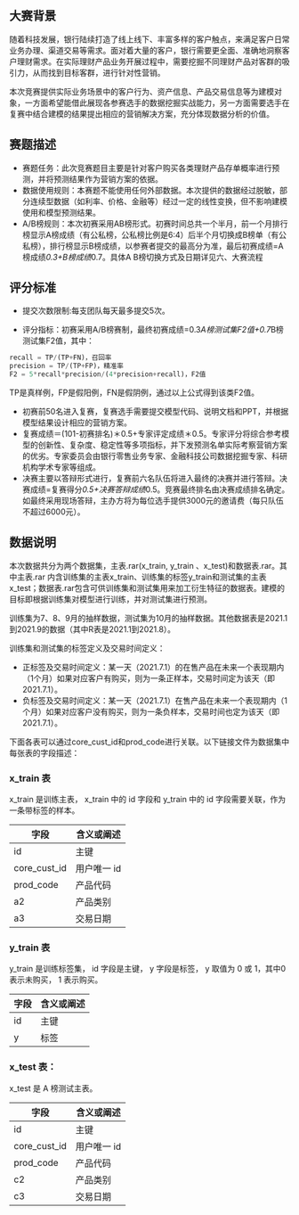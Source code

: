 <!-- 第三届厦门国际银行比赛 -->
<!-- 赛题比赛 -->
<!-- 2021-12-28 -->
<!-- <a target="_blank" href="https://www.zhihu.com/people/finlayliu">阿水</a>, <a target="_blank" href="https://www.zhihu.com/people/wang-he-13-93">鱼遇雨欲语与余</a>-->
<!--  -->

## 大赛背景

随着科技发展，银行陆续打造了线上线下、丰富多样的客户触点，来满足客户日常业务办理、渠道交易等需求。面对着大量的客户，银行需要更全面、准确地洞察客户理财需求。在实际理财产品业务开展过程中，需要挖掘不同理财产品对客群的吸引力，从而找到目标客群，进行针对性营销。 

本次竞赛提供实际业务场景中的客户行为、资产信息、产品交易信息等为建模对象，一方面希望能借此展现各参赛选手的数据挖掘实战能力，另一方面需要选手在复赛中结合建模的结果提出相应的营销解决方案，充分体现数据分析的价值。


## 赛题描述

- 赛题任务：此次竞赛题目主要是针对客户购买各类理财产品存单概率进行预测，并将预测结果作为营销方案的依据。
- 数据使用规则：本赛题不能使用任何外部数据。本次提供的数据经过脱敏，部分连续型数据（如利率、价格、金融等）经过一定的线性变换，但不影响建模使用和模型预测结果。
- A/B榜规则：本次初赛采用AB榜形式。初赛时间总共一个半月，前一个月排行榜显示A榜成绩（有公私榜，公私榜比例是6:4）后半个月切换成B榜单（有公私榜），排行榜显示B榜成绩，以参赛者提交的最高分为准，最后初赛成绩=A榜成绩*0.3+B榜成绩*0.7。具体A B榜切换方式及日期详见六、大赛流程


## 评分标准
- 提交次数限制:每支团队每天最多提交5次。

- 评分指标：初赛采用A/B榜赛制，最终初赛成绩=0.3*A榜测试集F2值+0.7*B榜测试集F2值，其中：
```python
recall = TP/(TP+FN)，召回率
precision = TP/(TP+FP)，精准率
F2 = 5*recall*precision/(4*precision+recall)，F2值
```

TP是真样例，FP是假阳例，FN是假阴例，通过以上公式得到该类F2值。

- 初赛前50名进入复赛，复赛选手需要提交模型代码、说明文档和PPT，并根据模型结果设计相应的营销方案。
- 复赛成绩＝(101-初赛排名)＊0.5+专家评定成绩＊0.5。专家评分将综合参考模型的创新性、复杂度、稳定性等多项指标，并下发预测名单实际考察营销方案的优劣。专家委员会由银行零售业务专家、金融科技公司数据挖掘专家、科研机构学术专家等组成。
- 决赛主要以答辩形式进行，复赛前六名队伍将进入最终的决赛并进行答辩。决赛成绩=复赛得分*0.5+决赛答辩成绩*0.5。竞赛最终排名由决赛成绩排名确定。如最终采用现场答辩，主办方将为每位选手提供3000元的邀请费（每只队伍不超过6000元）。

## 数据说明

本次数据共分为两个数据集，主表.rar(x_train, y_train 、x_test)和数据表.rar。其中主表.rar 内含训练集的主表x_train、训练集的标签y_train和测试集的主表x_test；数据表.rar包含可供训练集和测试集用来加工衍生特征的数据表。建模的目标即根据训练集对模型进行训练，并对测试集进行预测。

训练集为7、8、9月的抽样数据，测试集为10月的抽样数据。其他数据表是2021.1到2021.9的数据（其中R表是2021.1到2021.8）。

训练集和测试集的标签定义及交易时间定义：

- 正标签及交易时间定义：某一天（2021.7.1）的在售产品在未来一个表现期内（1个月）如果对应客户有购买，则为一条正样本，交易时间定为该天（即2021.7.1）。
- 负标签及交易时间定义：某一天（2021.7.1）在售产品在未来一个表现期内（1个月）如果对应客户没有购买，则为一条负样本，交易时间也定为该天（即2021.7.1）。

下面各表可以通过core_cust_id和prod_code进行关联。以下链接文件为数据集中每张表的字段描述：


### x_train 表

x_train 是训练主表， x_train 中的 id 字段和 y_train 中的 id 字段需要关联，作为一条带标签的样本。

| 字段         | 含义或阐述  |
| ------------ | ----------- |
| id           | 主键        |
| core_cust_id | 用户唯一 id |
| prod_code    | 产品代码    |
| a2           | 产品类别    |
| a3           | 交易日期    |
 
### y_train 表

y_train 是训练标签集， id 字段是主键， y 字段是标签， y 取值为 0 或 1，其中0 表示未购买， 1 表示购买。

| 字段 | 含义或阐述 |
| ---- | ---------- |
| id   | 主键       |
| y    | 标签       |

### x_test 表： 

x_test 是 A 榜测试主表。

| 字段         | 含义或阐述  |
| ------------ | ----------- |
| id           | 主键        |
| core_cust_id | 用户唯一 id |
| prod_code    | 产品代码    |
| c2           | 产品类别    |
| c3           | 交易日期    |
